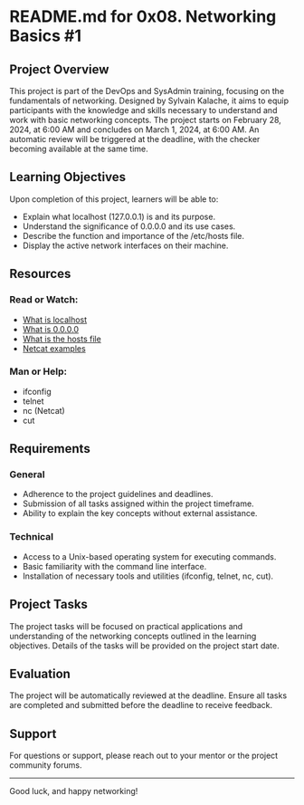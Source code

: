 # README.md for 0x08. Networking Basics #1

## Project Overview

This project is part of the DevOps and SysAdmin training, focusing on the fundamentals of networking. Designed by Sylvain Kalache, it aims to equip participants with the knowledge and skills necessary to understand and work with basic networking concepts. The project starts on February 28, 2024, at 6:00 AM and concludes on March 1, 2024, at 6:00 AM. An automatic review will be triggered at the deadline, with the checker becoming available at the same time.

## Learning Objectives

Upon completion of this project, learners will be able to:

- Explain what localhost (127.0.0.1) is and its purpose.
- Understand the significance of 0.0.0.0 and its use cases.
- Describe the function and importance of the /etc/hosts file.
- Display the active network interfaces on their machine.

## Resources

### Read or Watch:

- [What is localhost](#)
- [What is 0.0.0.0](#)
- [What is the hosts file](#)
- [Netcat examples](#)

### Man or Help:

- ifconfig
- telnet
- nc (Netcat)
- cut

## Requirements

### General

- Adherence to the project guidelines and deadlines.
- Submission of all tasks assigned within the project timeframe.
- Ability to explain the key concepts without external assistance.

### Technical

- Access to a Unix-based operating system for executing commands.
- Basic familiarity with the command line interface.
- Installation of necessary tools and utilities (ifconfig, telnet, nc, cut).

## Project Tasks

The project tasks will be focused on practical applications and understanding of the networking concepts outlined in the learning objectives. Details of the tasks will be provided on the project start date.

## Evaluation

The project will be automatically reviewed at the deadline. Ensure all tasks are completed and submitted before the deadline to receive feedback.

## Support

For questions or support, please reach out to your mentor or the project community forums.

---

Good luck, and happy networking!

